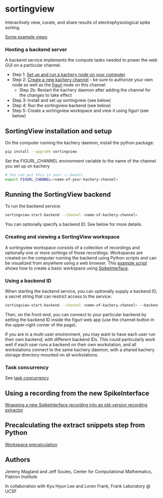 # sortingview

Interactively view, curate, and share results of electrophysiological spike sorting.

[Some example views](https://github.com/magland/sortingview/wiki/Example-views)

### Hosting a backend server

A backend service implements the compute tasks needed to power the web GUI on a particular channel.

* Step 1: [Set up and run a kachery node on your computer](https://github.com/kacheryhub/kachery-doc/blob/main/doc/kacheryhub-markdown/hostKacheryNode.md)
* Step 2: [Create a new kachery channel](https://github.com/kacheryhub/kachery-doc/blob/main/doc/kacheryhub-markdown/createKacheryChannel.md) - be sure to authorize your own node as well as the [figurl](https://github.com/magland/figurl) node on this channel
  - Step 2b: Restart the kachery daemon after adding the channel for the changes to take effect
* Step 3: Install and set up sortingview (see below)
* Step 4: Run the sortingview backend (see below)
* Step 5: Create a sortingview workspace and view it using figurl (see below)

## SortingView installation and setup

On the computer running the kachery daemon, install the python package:

```bash
pip install --upgrade sortingview
```

Set the FIGURL_CHANNEL environment variable to the name of the channel you set up on kachery

```bash
# You can put this in your ~/.bashrc
export FIGURL_CHANNEL=<name-of-your-kachery-channel>
```

## Running the SortingView backend

To run the backend service:

```bash
sortingview-start-backend --channel <name-of-kachery-channel>
```

You can optionally specify a backend ID. See below for more details.

### Creating and viewing a SortingView workspace

A sortingview workspace consists of a collection of recordings and optionally one or more sortings of those recordings. Workspaces are created on the computer running the backend using Python scripts and can be visualized from anywhere using a web browser. This [example script](https://github.com/magland/sortingview/blob/main/devel/create_workspace.py) shows how to create a basic workspace using [SpikeInterface](https://github.com/SpikeInterface).

### Using a backend ID

When starting the backend service, you can optionally supply a backend ID, a secret string that can restrict access to the service:

```bash
sortingview-start-backend --channel <name-of-kachery-channel> --backend-id <secret-string>
```

Then, on the front-end, you can connect to your particular backend by setting the backend ID inside the figurl web app (use the channel button in the upper-right corner of the page).

If you are in a multi-user environment, you may want to have each user run their own backend, with different backend IDs. This could particularly work well if each user runs a backend on their own workstation, and all workstations connect to the same kachery daemon, with a shared kachery storage directory mounted on all workstations.

### Task concurrency

See [task concurrency](https://github.com/magland/sortingview/wiki/Task-concurrency)

## Using a recording from the new SpikeInterface

[Wrapping a new SpikeInterface recording into an old-version recording extractor](https://github.com/magland/sortingview/wiki/new-spike-interface-recording)

## Precalculating the extract snippets step from Python

[Workspace precalculation](https://github.com/magland/sortingview/wiki/workspace-precalculation)

## Authors

Jeremy Magland and Jeff Soules, Center for Computational Mathematics, Flatiron Institute

In collaboration with Kyu Hyun Lee and Loren Frank, Frank Laboratory @ UCSF
